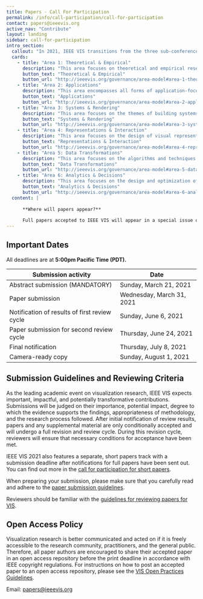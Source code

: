```yaml
---
title: Papers - Call For Participation
permalink: /info/call-participation/call-for-participation
contact: papers@ieeevis.org
active_nav: "Contribute"
layout: landing
sidebar: call-for-participation
intro_section:
  callout: "In 2021, IEEE VIS transitions from the three sub-conferences (VAST, InfoVis, and SciVis) to one unified conference. IEEE VIS 2021 is now soliciting novel research contributions and innovative applications in all areas of visualization."
  cards:
    - title: "Area 1: Theoretical & Empirical"
      description: "This area focuses on theoretical and empirical research topics that aim to establish the foundation of VIS as a scientific subject."
      button_text: "Theoretical & Empirical"
      button_url: "http://ieeevis.org/governance/area-model#area-1-theoretical--empirical"
    - title: "Area 2: Applications"
      description: "This area encompasses all forms of application-focused research."
      button_text: "Applications"
      button_url: "http://ieeevis.org/governance/area-model#area-2-applications"
    - title: "Area 3: Systems & Rendering"
      description: "This area focuses on the themes of building systems, algorithms for rendering, and alternate input and output modalities."
      button_text: "Systems & Rendering"
      button_url: "http://ieeevis.org/governance/area-model#area-3-systems--rendering"
    - title: "Area 4: Representations & Interaction"
      description: "This area focuses on the design of visual representations and interaction techniques for different types of data, users, and visualization tasks."
      button_text: "Representations & Interaction"
      button_url: "http://ieeevis.org/governance/area-model#area-4-representations--interaction"
    - title: "Area 5: Data Transformations"
      description: "This area focuses on the algorithms and techniques that transform data from one form to another to enable effective and efficient visual mapping as required by the intended visual representations."
      button_text: "Data Transformations"
      button_url: "http://ieeevis.org/governance/area-model#area-5-data-transformations"
    - title: "Area 6: Analytics & Decisions"
      description: "This area focuses on the design and optimization of integrated workflows for visual data analysis, knowledge discovery, decision support, machine learning, and other data intelligence tasks."
      button_text: "Analytics & Decisions"
      button_url: "http://ieeevis.org/governance/area-model#area-6-analytics--decisions"
  content: |
      
      **Where will papers appear?**
      
      Full papers accepted to IEEE VIS will appear in a special issue of the IEEE Transactions on Visualization and Computer Graphics (TVCG) and will be indexed in [IEEE Xplore](https://ieeexplore.ieee.org/).
---
```


## Important Dates

All deadlines are at **5:00pm Pacific Time (PDT).**

| Submission activity | Date |
|---------------------|------|
| Abstract submission (MANDATORY) | Sunday, March 21, 2021 |
| Paper submission | Wednesday, March 31, 2021 |
| Notification of results of first review cycle | Sunday, June 6, 2021 |
| Paper submission for second review cycle | Thursday, June 24, 2021 |
| Final notification | Thursday, July 8, 2021 |
| Camera-ready copy | Sunday, August 1, 2021 |

## Submission Guidelines and Reviewing Criteria

As the leading academic event on visualization research, IEEE VIS expects important, impactful, and potentially transformative contributions. Submissions will be judged on their importance, potential impact, degree to which the evidence supports the findings, appropriateness of methodology, and the research process followed. After initial notification of review results, papers and any supplemental material are only conditionally accepted and will undergo a full revision and review cycle. During this revision cycle, reviewers will ensure that necessary conditions for acceptance have been met.

IEEE VIS 2021 also features a separate, short papers track with a submission deadline after notifications for full papers have been sent out. You can find out more in the [call for participation for short papers](shortpapers). 

When preparing your submission, please make sure that you carefully read and adhere to the [paper submission guidelines](paper-submission-guidelines).

Reviewers should be familiar with the [guidelines for reviewing papers for VIS](review-instructions).

## Open Access Policy

Visualization research is better communicated and acted on if it is freely accessible to the research community, practitioners, and the general public. Therefore, all paper authors are encouraged to share their accepted paper in an open access repository before the print deadline in accordance with IEEE copyright regulations. For instructions on how to post an accepted paper to an open access repository, please see the [VIS Open Practices Guidelines](/year/2021/info/open-practices/open-practices).

Email: [papers@ieeevis.org](mailto:papers@ieeevis.org)
